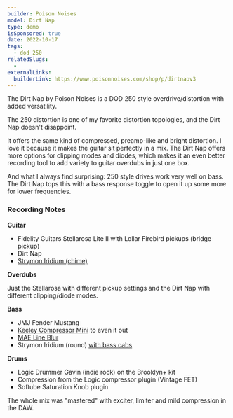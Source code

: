 ```yaml
---
builder: Poison Noises
model: Dirt Nap
type: demo
isSponsored: true
date: 2022-10-17
tags:
  - dod 250
relatedSlugs:
  -
externalLinks:
  builderLink: https://www.poisonnoises.com/shop/p/dirtnapv3
---
```


The Dirt Nap by Poison Noises is a DOD 250 style overdrive/distortion with added versatility.

The 250 distortion is one of my favorite distortion topologies, and the Dirt Nap doesn't disappoint.

It offers the same kind of compressed, preamp-like and bright distortion. I love it because it makes the guitar sit perfectly in a mix. The Dirt Nap offers more options for clipping modes and diodes, which makes it an even better recording tool to add variety to guitar overdubs in just one box.

And what I always find surprising: 250 style drives work very well on bass. The Dirt Nap tops this with a bass response toggle to open it up some more for lower frequencies.

### Recording Notes

**Guitar**

- Fidelity Guitars Stellarosa Lite II with Lollar Firebird pickups (bridge pickup)
- Dirt Nap
- [Strymon Iridium (chime)](/demos/strymon-iridium)

**Overdubs**

Just the Stellarosa with different pickup settings and the Dirt Nap with different clipping/diode modes.

**Bass**

- JMJ Fender Mustang
- [Keeley Compressor Mini](/demos/keeley-electronics-compressor-mini) to even it out
- [MAE Line Blur](/demos/mask-audio-electronics-line-blur)
- Strymon Iridium (round) [with bass cabs](/posts/strymon-iridium-bass-ownhammer-ir/)

**Drums**

- Logic Drummer Gavin (indie rock) on the Brooklyn+ kit
- Compression from the Logic compressor plugin (Vintage FET)
- Softube Saturation Knob plugin

The whole mix was "mastered" with exciter, limiter and mild compression in the DAW.
